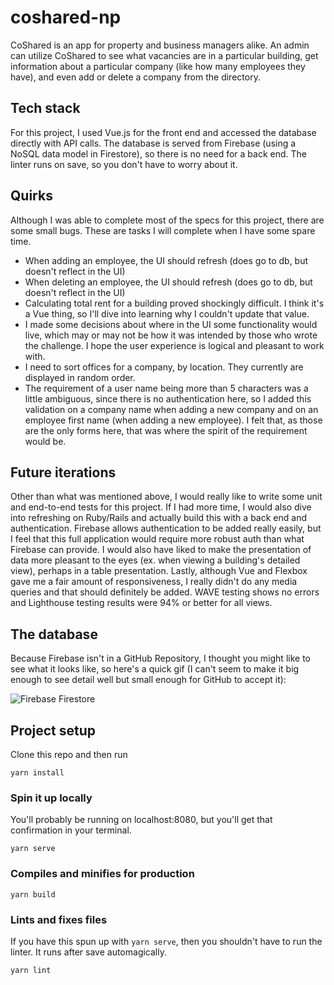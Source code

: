 # coshared-np

CoShared is an app for property and business managers alike. An admin can utilize CoShared to see what vacancies are in 
a particular building, get information about a particular company (like how many employees they have), and even add or 
delete a company from the directory. 

## Tech stack

For this project, I used Vue.js for the front end and accessed the database directly with API calls. 
The database is served from Firebase (using a NoSQL data model in Firestore), so there is no need for a back end. The 
linter runs on save, so you don't have to worry about it.

## Quirks

Although I was able to complete most of the specs for this project, there are some small bugs. These are tasks I will complete 
when I have some spare time. 
 * When adding an employee, the UI should refresh (does go to db, but doesn't reflect in the UI)
 * When deleting an employee, the UI should refresh (does go to db, but doesn't reflect in the UI)
 * Calculating total rent for a building proved shockingly difficult. I think it's a Vue thing, so I'll dive into learning 
why I couldn't update that value.
 * I made some decisions about where in the UI some functionality would live, which may or may not be how it was intended 
by those who wrote the challenge. I hope the user experience is logical and pleasant to work with.
 * I need to sort offices for a company, by location. They currently are displayed in random order. 
 * The requirement of a user name being more than 5 characters was a little ambiguous, since there is no authentication here, so I added this 
   validation on a company name when adding a new company and on an employee first name (when adding a new employee). I felt that, 
   as those are the only forms here, that was where the spirit of the requirement would be.
   
## Future iterations

Other than what was mentioned above, I would really like to write some unit and end-to-end tests for this project. If I had more 
time, I would also dive into refreshing on Ruby/Rails and actually build this with a back end and authentication. Firebase 
allows authentication to be added really easily, but I feel that this full application would require more robust auth than 
what Firebase can provide. I would also have liked to make the presentation of data more pleasant to the eyes (ex. when viewing 
a building's detailed view), perhaps in a table presentation. Lastly, although Vue and Flexbox gave me a fair amount of responsiveness, 
I really didn't do any media queries and that should definitely be added. WAVE testing shows no errors and Lighthouse testing 
results were 94% or better for all views.

## The database

Because Firebase isn't in a GitHub Repository, I thought you might like to see what it looks like, so here's a quick gif (I can't seem to make it big enough to see detail well but small enough for GitHub to accept it):

![Firebase Firestore](https://media.giphy.com/media/B43quirSryrupEnEjI/giphy.gif)

## Project setup

Clone this repo and then run

```
yarn install
```

### Spin it up locally

You'll probably be running on localhost:8080, but you'll get that confirmation in your terminal.
```
yarn serve
```

### Compiles and minifies for production
```
yarn build
```

### Lints and fixes files

If you have this spun up with `yarn serve`, then you shouldn't have to run the linter. It runs after save automagically.
```
yarn lint
```
